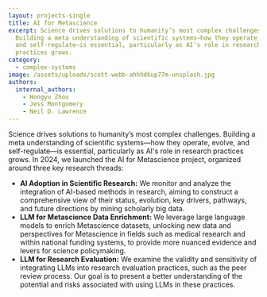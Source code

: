 ```yaml
---
layout: projects-single
title: AI for Metascience
excerpt: Science drives solutions to humanity’s most complex challenges.
  Building a meta understanding of scientific systems—how they operate, evolve,
  and self-regulate—is essential, particularly as AI's role in research
  practices grows.
category:
  - complex-systems
image: /assets/uploads/scott-webb-ahhhdkup77m-unsplash.jpg
authors:
  internal_authors:
    - Hongyu Zhou
    - Jess Montgomery
    - Neil D. Lawrence
---
```

Science drives solutions to humanity’s most complex challenges. Building a meta understanding of scientific systems—how they operate, evolve, and self-regulate—is essential, particularly as AI's role in research practices grows. In 2024, we launched the AI for Metascience project, organized around three key research threads:

* **AI Adoption in Scientific Research:**
  We monitor and analyze the integration of AI-based methods in research, aiming to construct a comprehensive view of their status, evolution, key drivers, pathways, and future directions by mining scholarly big data.
* **LLM for Metascience Data Enrichment:**
  We leverage large language models to enrich Metascience datasets, unlocking new data and perspectives for Metascience in fields such as medical research and within national funding systems, to provide more nuanced evidence and levers for science policymaking.
* **LLM for Research Evaluation:**
  We examine the validity and sensitivity of integrating LLMs into research evaluation practices, such as the peer review process. Our goal is to present a better understanding of the potential and risks associated with using LLMs in these practices.